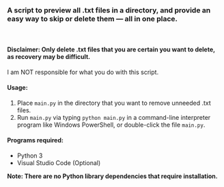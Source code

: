 ### A script to preview all .txt files in a directory, and provide an easy way to skip or delete them — all in one place.

<br/>  

  
#### **Disclaimer:** Only delete .txt files that you are certain you want to delete, as recovery may be difficult.
I am NOT responsible for what you do with this script.


#### **Usage:**  
1. Place `main.py` in the directory that you want to remove unneeded .txt files.
2. Run `main.py` via typing `python main.py` in a command-line interpreter program like Windows PowerShell, or double-click the file `main.py`.


#### **Programs required:**
- Python 3
- Visual Studio Code (Optional)

**Note: There are no Python library dependencies that require installation.**
